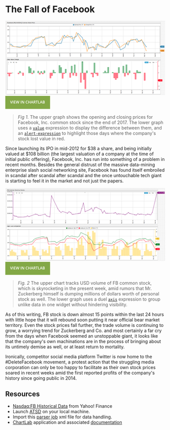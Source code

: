 # The Fall of Facebook

![](images/facebook-main.png)
[![](images/button.png)](https://apps.axibase.com/chartlab/16b75650#fullscreen)

>*Fig 1.* The upper graph shows the opening and closing prices for Facebook, Inc. common stock since the end of 2017. The lower graph uses a [`value`](https://axibase.com/products/axibase-time-series-database/visualization/widgets/time-chart/) expression to display the difference between them, and an [`alert-expression`](https://axibase.com/products/axibase-time-series-database/visualization/widgets/time-chart/#tab-id-14) to highlight those days where the company's stock lost value in red.

Since launching its IPO in mid-2012 for $38 a share, and being initially valued at $108 billion (the largest valuation of a company at the time of initial public offering), Facebook, Inc. has run into something of a problem in recent months. Besides the general distrust of the massive data-mining enterprise slash social networking site, Facebook has found itself embroiled in scandal after scandal after scandal and the once untouchable tech giant is starting to feel it in the market and not just the papers.

![](images/volume-compare.png)
[![](images/button.png)](https://apps.axibase.com/chartlab/e2635247#fullscreen)

>*Fig. 2* The upper chart tracks USD volume of FB common stock, which is skyrocketing in the present week, amid rumors that Mr. Zuckerberg himself is dumping millions of dollars worth of personal stock as well. The lower graph uses a duel [`axis`](https://axibase.com/products/axibase-time-series-database/visualization/widgets/time-chart/#tab-id-2) expression to group unlike data in one widget without hindering visibility.

As of this writing, FB stock is down almost 15 points within the last 24 hours with little hope that it will rebound soon putting it near official bear market territory. Even the stock prices fall further, the trade volume is continuing to grow, a worrying trend for Zuckerberg and Co. and most certainly a far cry from the days when Facebook seemed an unstoppable giant, it looks like that the company's own machinations are in the process of bringing about its untimely demise as well, or at least return to mortality.

Ironically, competitor social media platform Twitter is now home to the #DeleteFacebook movement, a protest action that the struggling media corporation can only be too happy to facilitate as their own stock prices soared in recent weeks amid the first reported profits of the company's history since going public in 2014.

## Resources

* [Nasdaq:FB Historical Data](https://finance.yahoo.com/quote/FB/history?p=FB) from Yahoo! Finance
* Launch [ATSD](https://axibase.com/docs/atsd/installation/) on your local machine.
* Import this [parser job](resources/parser-job.xml) xml file for data handling.
* [ChartLab](https://apps.axibase.com/) application and associated [documentation](https://axibase.com/products/axibase-time-series-database/visualization/widgets/)
